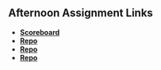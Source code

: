 ## Afternoon Assignment Links

* **[Scoreboard](https://github.com/Q-Mick/scoreboard)**
* **[Repo](https://github.com/Q-Mick/<ASSIGNMENT_REPO>)**
* **[Repo](https://github.com/Q-Mick/<ASSIGNMENT_REPO>)**
* **[Repo](https://github.com/Q-Mick/<ASSIGNMENT_REPO>)**
